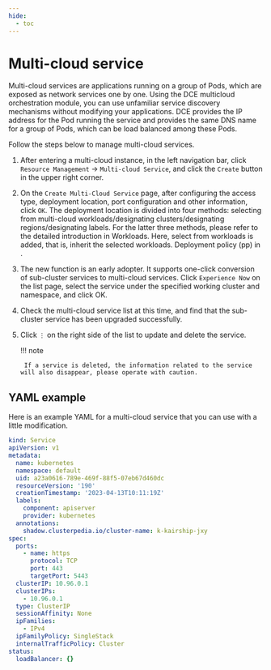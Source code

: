 ```yaml
---
hide:
  - toc
---
```


# Multi-cloud service

Multi-cloud services are applications running on a group of Pods, which are exposed as network services one by one.
Using the DCE multicloud orchestration module, you can use unfamiliar service discovery mechanisms without modifying your applications.
DCE provides the IP address for the Pod running the service and provides the same DNS name for a group of Pods, which can be load balanced among these Pods.

Follow the steps below to manage multi-cloud services.

1. After entering a multi-cloud instance, in the left navigation bar, click `Resource Management` -> `Multi-cloud Service`, and click the `Create` button in the upper right corner.

    <!--screenshot-->

2. On the `Create Multi-Cloud Service` page, after configuring the access type, deployment location, port configuration and other information, click `OK`. The deployment location is divided into four methods: selecting from multi-cloud workloads/designating clusters/designating regions/designating labels. For the latter three methods, please refer to the detailed introduction in Workloads. Here, select from workloads is added, that is, inherit the selected workloads. Deployment policy (pp) in .

    <!--screenshot-->

3. The new function is an early adopter. It supports one-click conversion of sub-cluster services to multi-cloud services. Click `Experience Now` on the list page, select the service under the specified working cluster and namespace, and click OK.

    <!--screenshot-->

4. Check the multi-cloud service list at this time, and find that the sub-cluster service has been upgraded successfully.

    <!--screenshot-->

5. Click `⋮` on the right side of the list to update and delete the service.

    <!--screenshot-->

    !!! note

        If a service is deleted, the information related to the service will also disappear, please operate with caution.

## YAML example

Here is an example YAML for a multi-cloud service that you can use with a little modification.

```yaml
kind: Service
apiVersion: v1
metadata:
  name: kubernetes
  namespace: default
  uid: a23a0616-789e-469f-88f5-07eb67d460dc
  resourceVersion: '190'
  creationTimestamp: '2023-04-13T10:11:19Z'
  labels:
    component: apiserver
    provider: kubernetes
  annotations:
    shadow.clusterpedia.io/cluster-name: k-kairship-jxy
spec:
  ports:
    - name: https
      protocol: TCP
      port: 443
      targetPort: 5443
  clusterIP: 10.96.0.1
  clusterIPs:
    - 10.96.0.1
  type: ClusterIP
  sessionAffinity: None
  ipFamilies:
    - IPv4
  ipFamilyPolicy: SingleStack
  internalTrafficPolicy: Cluster
status:
  loadBalancer: {}
```